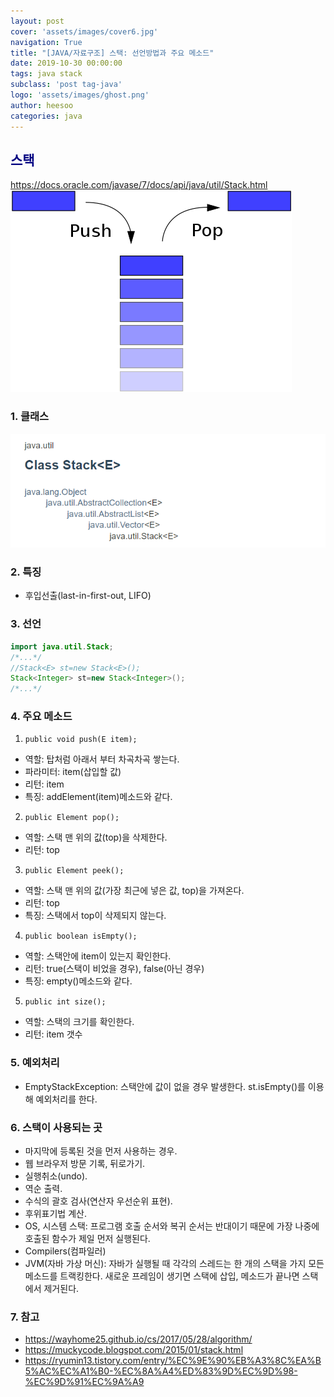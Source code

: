 ```yaml
---
layout: post
cover: 'assets/images/cover6.jpg'
navigation: True
title: "[JAVA/자료구조] 스택: 선언방법과 주요 메소드"
date: 2019-10-30 00:00:00
tags: java stack
subclass: 'post tag-java'
logo: 'assets/images/ghost.png'
author: heesoo
categories: java
---
```

## <span style="color:navy">스택</span>
<https://docs.oracle.com/javase/7/docs/api/java/util/Stack.html>
![스택](./assets/images/191030_3.png)

### 1. 클래스
![구조](./assets/images/191030_4.PNG)


### 2. 특징
- 후입선출(last-in-first-out, LIFO)


### 3. 선언
```java
import java.util.Stack;
/*...*/
//Stack<E> st=new Stack<E>();
Stack<Integer> st=new Stack<Integer>();
/*...*/
```


### 4. 주요 메소드
1. `public void push(E item);`
- 역할: 탑처럼 아래서 부터 차곡차곡 쌓는다.
- 파라미터: item(삽입할 값)
- 리턴: item
- 특징: addElement(item)메소드와 같다.

2. `public Element pop();`
- 역할: 스택 맨 위의 값(top)을 삭제한다.
- 리턴: top

3. `public Element peek();`
- 역할: 스택 맨 위의 값(가장 최근에 넣은 값, top)을 가져온다.
- 리턴: top
- 특징: 스택에서 top이 삭제되지 않는다.

4. `public boolean isEmpty();`
- 역할: 스택안에 item이 있는지 확인한다.
- 리턴: true(스택이 비었을 경우), false(아닌 경우)
- 특징: empty()메소드와 같다.

5. `public int size();`
- 역할: 스택의 크기를 확인한다.
- 리턴: item 갯수


### 5. 예외처리
- EmptyStackException: 스택안에 값이 없을 경우 발생한다.
  st.isEmpty()를 이용해 예외처리를 한다.


### 6. 스택이 사용되는 곳
 - 마지막에 등록된 것을 먼저 사용하는 경우.
 - 웹 브라우저 방문 기록, 뒤로가기.
 - 실행취소(undo).
 - 역순 출력.
 - 수식의 괄호 검사(연산자 우선순위 표현).
 - 후위표기법 계산.
 - OS, 시스템 스택: 프로그램 호출 순서와 복귀 순서는 반대이기 때문에 가장 나중에 호출된 함수가 제일 먼저 실행된다.
 - Compilers(컴파일러)
 - JVM(자바 가상 머신): 자바가 실행될 때 각각의 스레드는 한 개의 스택을 가지 모든 메소드를 트랙킹한다. 새로운 프레임이 생기면 스택에 삽입, 메소드가 끝나면 스택에서 제거된다.


### 7. 참고
- <https://wayhome25.github.io/cs/2017/05/28/algorithm/>
- <https://muckycode.blogspot.com/2015/01/stack.html>
- <https://ryumin13.tistory.com/entry/%EC%9E%90%EB%A3%8C%EA%B5%AC%EC%A1%B0-%EC%8A%A4%ED%83%9D%EC%9D%98-%EC%9D%91%EC%9A%A9>
